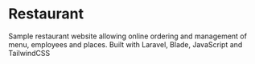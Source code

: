 # Restaurant

Sample restaurant website allowing online ordering and management of menu, employees and places. Built with Laravel, Blade, JavaScript and TailwindCSS
